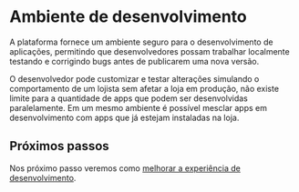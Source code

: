 # Ambiente de desenvolvimento

A plataforma fornece um ambiente seguro para o desenvolvimento de aplicações, permitindo que desenvolvedores possam trabalhar localmente testando e corrigindo bugs antes de publicarem uma nova versão.

O desenvolvedor pode customizar e testar alterações simulando o comportamento de um lojista sem afetar a loja em produção, não existe limite para a quantidade de apps que podem ser desenvolvidas paralelamente. Em um mesmo ambiente é possível mesclar apps em desenvolvimento com apps que já estejam instaladas na loja.

## Próximos passos
Nos próximo passo veremos como [melhorar a experiência de desenvolvimento](/melhorando-o-desenvolvimento.md).